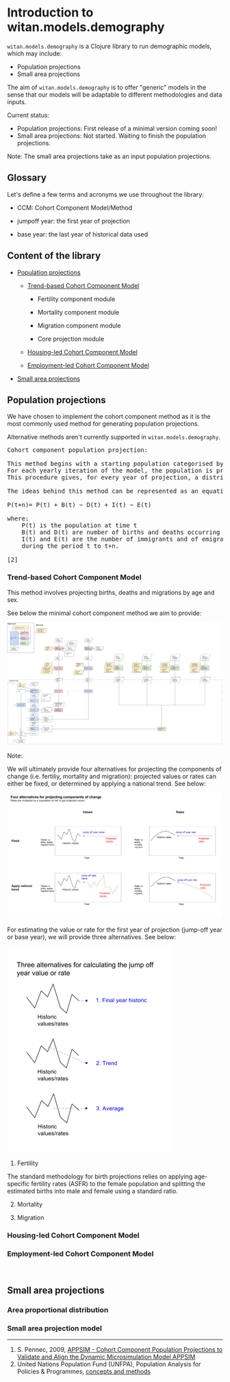 # Introduction to witan.models.demography


`witan.models.demography` is a Clojure library to run demographic models, which may include:

* Population projections
* Small area projections


The aim of `witan.models.demography` is to offer "generic" models in the sense that our models will be adaptable to different methodologies and data inputs.

Current status:
* Population projections: First release of a minimal version coming soon!
* Small area projections: Not started. Waiting to finish the population projections.

Note: The small area projections take as an input population projections.


## Glossary
Let's define a few terms and acronyms we use throughout the library:

* CCM: Cohort Component Model/Method

* jumpoff year: the first year of projection

* base year: the last year of historical data used


## Content of the library
* [Population projections](#population-projections)
  - [Trend-based Cohort Component Model](#trend-based-cohort-component-model)

	* Fertility component module

	* Mortality component module

	* Migration component module

    * Core projection module

  - [Housing-led Cohort Component Model](#housing-led-cohort-component-model)
  - [Employment-led Cohort Component Model](#employment-led-cohort-component-model)


* [Small area projections](#small-area-projections)


## Population projections

We have chosen to implement the cohort component method as it is the most commonly used method for generating population projections.

Alternative methods aren't currently supported in `witan.models.demography`.

<pre>Cohort component population projection:

This method begins with a starting population categorised by age and sex.
For each yearly iteration of the model, the population is projected by applying assumptions regarding mortality, fertility and migration.
This procedure gives, for every year of projection, a distribution of the population by age and sex. [1]

The ideas behind this method can be represented as an equation:

P(t+n)= P(t) + B(t) − D(t) + I(t) − E(t)

where:
    P(t) is the population at time t
    B(t) and D(t) are number of births and deaths occurring between t and t+n.
    I(t) and E(t) are the number of immigrants and of emigrants from the area
    during the period t to t+n.

[2]
</pre>


### Trend-based Cohort Component Model

This method involves projecting births, deaths and migrations by age and sex.

See below the minimal cohort component method we aim to provide:

![minimal CCM](images/MVP_generic_CCM_flowchart.png)

Note:

We will ultimately provide four alternatives for projecting the components of change (i.e. fertiliy, mortality and migration): projected values or rates can either be fixed, or determined by applying a national trend.
See below:

![CCM - projection alternatives](images/Component_projection_alternatives.png)

For estimating the value or rate for the first year of projection (jump-off year or base year), we will provide three alternatives. See below:

![CCM - base year alternatives](images/Jump_off_year_calculation_alternatives.png)



1) Fertility

The standard methodology for birth projections relies on applying age-specific fertility rates (ASFR)
to the female population and splitting the estimated births into male and female using a standard ratio.



2) Mortality




3) Migration


### Housing-led Cohort Component Model


### Employment-led Cohort Component Model

<br>

## Small area projections


### Area proportional distribution


### Small area projection model

___
1. S. Pennec, 2009, [APPSIM - Cohort Component Population Projections to Validate and Align the Dynamic Microsimulation Model APPSIM](http://www.natsem.canberra.edu.au/publications/?publication=appsim-cohort-component-population-projections-to-validate-and-align-the-dynamic-microsimulation-model-appsim)
2. United Nations Population Fund (UNFPA), Population Analysis for Policies & Programmes, [concepts and methods](http://papp.iussp.org/sessions/papp101_s10/PAPP101_s10_060_010.html)
